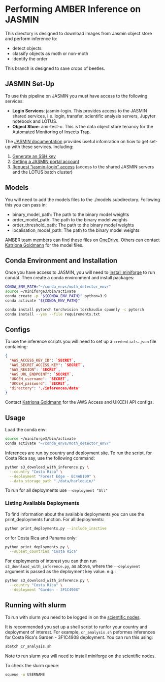 # Performing AMBER Inference on JASMIN

This directory is designed to download images from Jasmin object store and perform inference to:
- detect objects
- classify objects as moth or non-moth
- identify the order

This branch is designed to save crops of beetles. 

## JASMIN Set-Up

To use this pipeline on JASMIN you must have access to the following services: 
- **Login Services**: jasmin-login. This provides access to the JASMIN shared services, i.e. login, transfer, scientific analysis servers, Jupyter notebook and LOTUS.
- **Object Store**: ami-test-o. This is the data object store tenancy for the Automated Monitoring of Insects Trap.

The [JASMIN documentation](https://help.jasmin.ac.uk/docs/getting-started/get-started-with-jasmin/) provides useful infomration on how to get set-up with these services. Including: 
1. [Generate an SSH key](https://help.jasmin.ac.uk/docs/getting-started/generate-ssh-key-pair/)
2. [Getting a JASMIN portal account](https://help.jasmin.ac.uk/docs/getting-started/get-jasmin-portal-account/)
3. [Request “jasmin-login” access](https://help.jasmin.ac.uk/docs/getting-started/get-login-account/) (access to the shared JASMIN servers and the LOTUS batch cluster)

## Models

You will need to add the models files to the ./models subdirectory. Following this you can pass in: 
- binary_model_path: The path to the binary model weights 
- order_model_path: The path to the binary model weights
- order_threshold_path: The path to the binary model weights
- localisation_model_path: The path to the binary model weights

AMBER team members can find these files on [OneDrive](https://thealanturininstitute.sharepoint.com/:f:/r/sites/Automatedbiodiversitymonitoring/Shared%20Documents/General/Data/models/jasmin?csf=1&web=1&e=HgjhgA). Others can contact [Katriona Goldmann](kgoldmann@turing.ac.uk) for the model files. 


## Conda Environment and Installation

Once you have access to JASMIN, you will need to [install miniforge](https://help.jasmin.ac.uk/docs/software-on-jasmin/creating-and-using-miniforge-environments/) to run condat. Then create a conda environment and install packages: 

```bash
CONDA_ENV_PATH="~/conda_envs/moth_detector_env/"
source ~/miniforge3/bin/activate
conda create -p "${CONDA_ENV_PATH}" python=3.9
conda activate "${CONDA_ENV_PATH}"

conda install pytorch torchvision torchaudio cpuonly -c pytorch
conda install --yes --file requirements.txt
```

## Configs

To use the inference scripts you will need to set up a `credentials.json` file containing: 

```json
{
  "AWS_ACCESS_KEY_ID": `SECRET`,
  "AWS_SECRET_ACCESS_KEY": `SECRET`,
  "AWS_REGION": `SECRET`,
  "AWS_URL_ENDPOINT": `SECRET`,
  "UKCEH_username": `SECRET`,
  "UKCEH_password": `SECRET`,
  "directory": './inferences/data'
}
```

Contact [Katriona Goldmann](kgoldmann@turing.ac.uk) for the AWS Access and UKCEH API configs. 

## Usage

Load the conda env:

```bash
source ~/miniforge3/bin/activate
conda activate "~/conda_envs/moth_detector_env/"
```

Inferences are run by country and deployment site. To run the script, for Costa Rica say, use the following command:

```bash
python s3_download_with_inference.py \
  --country "Costa Rica" \
  --deployment "Forest Edge - EC4AB109" \
  --data_storage_path "./data/harlequin/"
```

To run for all deployments use `--deployment "All"`

### Listing Available Deployments

To find information about the available deployments you can use the print_deployments function. For all deployments: 

```bash
python print_deployments.py --include_inactive
```

or for Costa Rica and Panama only: 

```bash
python print_deployments.py \
  --subset_countries 'Costa Rica' 
```

For deployments of interest you can then run `s3_download_with_inference.py`, as above, where the `--deployment` argument is passed as the deployment key value. e.g.: 

```bash
python s3_download_with_inference.py \
  --country "Costa Rica" \
  --deployment "Garden - 3F1C4908"
```

## Running with slurm

To run with slurm you need to be logged in on the [scientific nodes](https://help.jasmin.ac.uk/docs/interactive-computing/sci-servers/). 

It is recommended you set up a shell script to runfor your country and deployment of interest. For example, `cr_analysis.sh` peformes inferences for Costa Rica's Garden - 3F1C4908 deployment. You can run this using: 

```bash
sbatch cr_analysis.sh
```

Note to run slurm you will need to install miniforge on the scientific nodes. 

To check the slurm queue: 

```bash
squeue -u USERNAME
```

